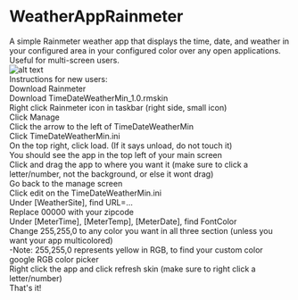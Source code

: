 # WeatherAppRainmeter
A simple Rainmeter weather app that displays the time, date, and weather in your configured area in your configured color over any open applications. Useful for multi-screen users.<br />
![alt text](https://github.com/chomeier/WeatherAppRainmeter/blob/master/WeatherAppPicture.PNG)<br />
Instructions for new users:<br />
Download Rainmeter<br />
Download TimeDateWeatherMin_1.0.rmskin<br />
Right click Rainmeter icon in taskbar (right side, small icon)<br />
Click Manage<br />
Click the arrow to the left of TimeDateWeatherMin<br />
Click TimeDateWeatherMin.ini<br />
On the top right, click load. (If it says unload, do not touch it)<br />
You should see the app in the top left of your main screen<br />
Click and drag the app to where you want it (make sure to click a letter/number, not the background, or else it wont drag)<br />
Go back to the manage screen<br />
Click edit on the TimeDateWeatherMin.ini<br />
Under [WeatherSite], find URL=...<br />
Replace 00000 with your zipcode<br />
Under [MeterTime], [MeterTemp], [MeterDate], find FontColor<br />
Change 255,255,0 to any color you want in all three section (unless you want your app multicolored)<br />
-Note: 255,255,0 represents yellow in RGB, to find your custom color google RGB color picker<br />
Right click the app and click refresh skin (make sure to right click a letter/number)<br />
That's it!<br />
